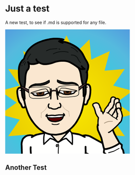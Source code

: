# Just a test
A new test, to see if .md is supported for any file.

![Test](me_bitstripped.png)

## Another Test